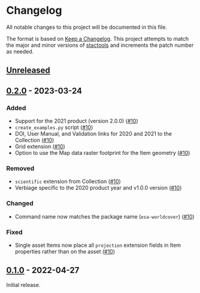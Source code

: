 # Changelog

All notable changes to this project will be documented in this file.

The format is based on [Keep a Changelog](https://keepachangelog.com/en/1.0.0/). This project attempts to match the major and minor versions of [stactools](https://github.com/stac-utils/stactools) and increments the patch number as needed.

## [Unreleased]

## [0.2.0] - 2023-03-24

### Added

- Support for the 2021 product (version 2.0.0) ([#10](https://github.com/stactools-packages/esa-worldcover/pull/10))
- `create_examples.py` script ([#10](https://github.com/stactools-packages/esa-worldcover/pull/10))
- DOI, User Manual, and Validation links for 2020 and 2021 to the Collection ([#10](https://github.com/stactools-packages/esa-worldcover/pull/10))
- Grid extension ([#10](https://github.com/stactools-packages/esa-worldcover/pull/10))
- Option to use the Map data raster footprint for the Item geometry ([#10](https://github.com/stactools-packages/esa-worldcover/pull/10))

### Removed

- `scientific` extension from Collection ([#10](https://github.com/stactools-packages/esa-worldcover/pull/10))
- Verbiage specific to the 2020 product year and v1.0.0 version ([#10](https://github.com/stactools-packages/esa-worldcover/pull/10))

### Changed

- Command name now matches the package name (`esa-worldcover`) ([#10](https://github.com/stactools-packages/esa-worldcover/pull/10))

### Fixed

- Single asset Items now place all `projection` extension fields in Item properties rather than on the asset ([#10](https://github.com/stactools-packages/esa-worldcover/pull/10))

## [0.1.0] - 2022-04-27

Initial release.

[Unreleased]: <https://github.com/stactools-packages/esa-worldcover/compare/v0.2.0..main>
[0.2.0]: <https://github.com/stactools-packages/esa-worldcover/compare/v0.1.0..v0.2.0>
[0.1.0]: <https://github.com/stactools-packages/esa-worldcover/releases/tag/v0.1.0>
